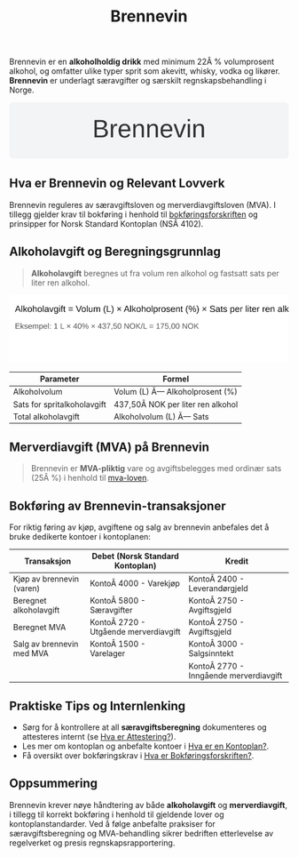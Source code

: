 ﻿---
title: "Brennevin"
seoTitle: "Brennevin"
meta_description: 'Brennevin er en **alkoholholdig drikk** med minimum 22Â % volumprosent alkohol, og omfatter ulike typer sprit som akevitt, whisky, vodka og likører. **Brennevi...'
slug: brennevin
type: blog
layout: pages/single
---

Brennevin er en **alkoholholdig drikk** med minimum 22Â % volumprosent alkohol, og omfatter ulike typer sprit som akevitt, whisky, vodka og likører. **Brennevin** er underlagt særavgifter og særskilt regnskapsbehandling i Norge.

![Brennevin](brennevin-image.svg)

## Hva er Brennevin og Relevant Lovverk

Brennevin reguleres av særavgiftsloven og merverdiavgiftsloven (MVA). I tillegg gjelder krav til bokføring i henhold til [bokføringsforskriften](/blogs/regnskap/hva-er-bokforingsforskriften "Hva er Bokføringsforskriften? Komplett Guide til Regnskapsførsel") og prinsipper for Norsk Standard Kontoplan (NSÂ 4102).

## Alkoholavgift og Beregningsgrunnlag

> **Alkoholavgift** beregnes ut fra volum ren alkohol og fastsatt sats per liter ren alkohol.

![Alkoholavgiftsberegning for Brennevin](brennevin-excise-illustration.svg)

| Parameter                    | Formel                                                  |
|------------------------------|---------------------------------------------------------|
| Alkoholvolum                 | Volum (L) Ã— Alkoholprosent (%)                          |
| Sats for spritalkoholavgift  | 437,50Â NOK per liter ren alkohol                        |
| Total alkoholavgift          | Alkoholvolum (L) Ã— Sats                                  |

## Merverdiavgift (MVA) på Brennevin

> Brennevin er **MVA-pliktig** vare og avgiftsbelegges med ordinær sats (25Â %) i henhold til [mva-loven](/blogs/regnskap/mva-loven "MVA-loven: Komplett Guide til Merverdiavgiftsloven").

## Bokføring av Brennevin-transaksjoner

For riktig føring av kjøp, avgiftene og salg av brennevin anbefales det å bruke dedikerte kontoer i kontoplanen:

| Transaksjon                    | Debet (Norsk Standard Kontoplan)     | Kredit                              |
|--------------------------------|--------------------------------------|-------------------------------------|
| Kjøp av brennevin (varen)      | KontoÂ 4000 - Varekjøp               | KontoÂ 2400 - Leverandørgjeld        |
| Beregnet alkoholavgift         | KontoÂ 5800 - Særavgifter            | KontoÂ 2750 - Avgiftsgjeld           |
| Beregnet MVA                   | KontoÂ 2720 - Utgående merverdiavgift | KontoÂ 2750 - Avgiftsgjeld           |
| Salg av brennevin med MVA      | KontoÂ 1500 - Varelager               | KontoÂ 3000 - Salgsinntekt           |
|                                |                                      | KontoÂ 2770 - Inngående merverdiavgift |

## Praktiske Tips og Internlenking

* Sørg for å kontrollere at all **særavgiftsberegning** dokumenteres og attesteres internt (se [Hva er Attestering?](/blogs/regnskap/hva-er-attestering "Hva er Attestering? En Komplett Guide til Bilagsbehandling og Godkjenning")).
* Les mer om kontoplan og anbefalte kontoer i [Hva er en Kontoplan?](/blogs/regnskap/hva-er-kontoplan "Hva er en Kontoplan? Komplett Guide til Kontoplaner i Norsk Regnskap").
* Få oversikt over bokføringskrav i [Hva er Bokføringsforskriften?](/blogs/regnskap/hva-er-bokforingsforskriften "Hva er Bokføringsforskriften? Komplett Guide til Regnskapsførsel").

## Oppsummering

Brennevin krever nøye håndtering av både **alkoholavgift** og **merverdiavgift**, i tillegg til korrekt bokføring i henhold til gjeldende lover og kontoplanstandarder. Ved å følge anbefalte praksiser for særavgiftsberegning og MVA-behandling sikrer bedriften etterlevelse av regelverket og presis regnskapsrapportering.












